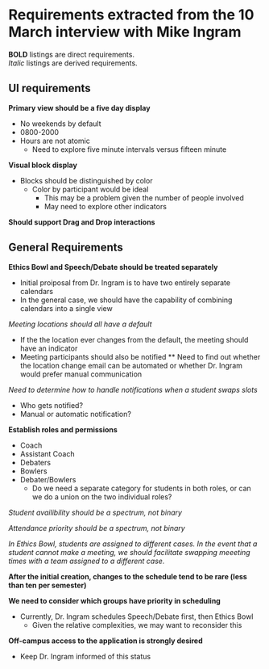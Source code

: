 # Requirements extracted from the 10 March interview with Mike Ingram
**BOLD** listings are direct requirements.  
*Italic* listings are derived requirements.  
## UI requirements
**Primary view should be a five day display**
* No weekends by default
* 0800-2000
* Hours are not atomic  
    * Need to explore five minute intervals versus fifteen minute  

**Visual block display**  
* Blocks should be distinguished by color  
    * Color by participant would be ideal  
        * This may be a problem given the number of people involved  
        * May need to explore other indicators  

**Should support Drag and Drop interactions**  


## General Requirements
**Ethics Bowl and Speech/Debate should be treated separately**
* Initial proiposal from Dr. Ingram is to have two entirely separate calendars
* In the general case, we should have the capability of combining calendars into a single view

*Meeting locations should all have a default*
* If the the location ever changes from the default, the meeting should have an indicator
* Meeting participants should also be notified
** Need to find out whether the location change email can be automated or whether Dr. Ingram would prefer manual communication

*Need to determine how to handle notifications when a student swaps slots*
* Who gets notified?
* Manual or automatic notification?

**Establish roles and permissions**
* Coach
* Assistant Coach
* Debaters
* Bowlers
* Debater/Bowlers
    * Do we need a separate category for students in both roles, or can we do a union on the two individual roles?

*Student availibility should be a spectrum, not binary*

*Attendance priority should be a spectrum, not binary*

*In Ethics Bowl, students are assigned to different cases. In the event that a student cannot make a meeting, we should facilitate swapping meeeting times with a team assigned to a different case.*

**After the initial creation, changes to the schedule tend to be rare (less than ten per semester)**

**We need to consider which groups have priority in scheduling**
* Currently, Dr. Ingram schedules Speech/Debate first, then Ethics Bowl
    * Given the relative complexities, we may want to reconsider this

**Off-campus access to the application is strongly desired**
* Keep Dr. Ingram informed of this status





